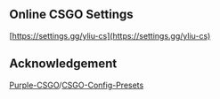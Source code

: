## Online CSGO Settings

[https://settings.gg/yliu-cs](https://settings.gg/yliu-cs)

## Acknowledgement

[Purple-CSGO](https://github.com/Purple-CSGO)/[CSGO-Config-Presets](https://github.com/Purple-CSGO/CSGO-Config-Presets)